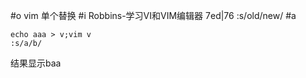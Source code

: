 #o
vim 单个替换
#i
Robbins-学习VI和VIM编辑器 7ed|76
:s/old/new/
#a
```
echo aaa > v;vim v
:s/a/b/
```
结果显示baa
